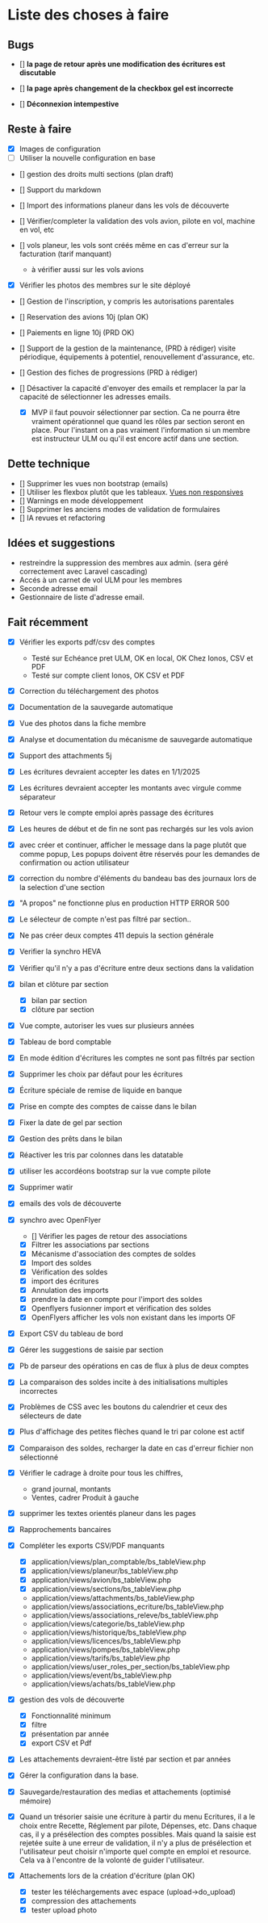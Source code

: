 # Liste des choses à faire


## Bugs

* [] **la page de retour après une modification des écritures est discutable**
* [] **la page après changement de la checkbox gel est incorrecte**
  
* [] **Déconnexion intempestive**

## Reste à faire

* [x] Images de configuration
* [ ] Utiliser la nouvelle configuration en base
* [] gestion des droits multi sections (plan draft)

* [] Support du markdown
  
* [] Import des informations planeur dans les vols de découverte
  
* [] Vérifier/completer la validation des vols avion, pilote en vol, machine en vol, etc
* [] vols planeur, les vols sont créés même en cas d'erreur sur la facturation (tarif manquant)
  - à vérifier aussi sur les vols avions
  
* [x] Vérifier les photos des membres sur le site déployé
* [] Gestion de l'inscription, y compris les autorisations parentales
  
* [] Reservation des avions                                   10j (plan OK)
* [] Paiements en ligne                                       10j (PRD OK)
* [] Support de la gestion de la maintenance,                 (PRD à rédiger)
  visite périodique, équipements à potentiel, 
  renouvellement d'assurance, etc.
* [] Gestion des fiches de progressions                       (PRD à rédiger)

* [] Désactiver la capacité d'envoyer des emails et remplacer la par la capacité de sélectionner les adresses emails.
  * [x] MVP
  il faut pouvoir sélectionner par section. Ca ne pourra être vraiment opérationnel que quand les rôles par section seront en place. Pour l'instant on a pas vraiment l'information si un membre est instructeur ULM ou qu'il est encore actif dans une section.

## Dette technique

* [] Supprimer les vues non bootstrap (emails)
* [] Utiliser les flexbox plutôt que les tableaux. [Vues non responsives](./reviews/non_responsive_views.md)
* [] Warnings en mode développement
* [] Supprimer les anciens modes de validation de formulaires
* [] IA revues et refactoring

## Idées et suggestions

* restreindre la suppression des membres aux admin. (sera géré correctement avec Laravel cascading)
* Accés à un carnet de vol ULM pour les membres
* Seconde adresse email
* Gestionnaire de liste d'adresse email.

## Fait récemment

* [x] Vérifier les exports pdf/csv des comptes
  * Testé sur Echéance pret ULM, OK en local, OK Chez Ionos, CSV et PDF
  * Testé sur compte client Ionos, OK CSV et PDF
* [x] Correction du téléchargement des photos                                  
* [x] Documentation de la sauvegarde automatique            
* [x] Vue des photos dans la fiche membre            
* [x] Analyse et documentation du mécanisme de sauvegarde automatique
* [x] Support des attachments                                  5j
* [x] Les écritures devraient accepter les dates en 1/1/2025
* [x] Les écritures devraient accepter les montants avec virgule comme séparateur
* [x] Retour vers le compte emploi après passage des écritures
* [x] Les heures de début et de fin ne sont pas rechargés sur les vols avion
* [x] avec créer et continuer, afficher le message dans la page plutôt que comme popup, Les popups doivent être réservés pour les demandes de confirmation ou action utilisateur 
* [x] correction du nombre d'éléments du bandeau bas des journaux lors de la selection d'une section
* [x] "A propos" ne fonctionne plus en production HTTP ERROR 500
* [x] Le sélecteur de compte n'est pas filtré par section..
* [x] Ne pas créer deux comptes 411 depuis la section générale
* [x] Verifier la synchro HEVA
* [x] Vérifier qu'il n'y a pas d'écriture entre deux sections dans la validation
* [x] bilan et clôture par section
  * [x] bilan par section
  * [x] clôture par section
* [x] Vue compte, autoriser les vues sur plusieurs années
* [x] Tableau de bord comptable
* [x] En mode édition d'écritures les comptes ne sont pas filtrés par section
* [x] Supprimer les choix par défaut pour les écritures
* [x] Écriture spéciale de remise de liquide en banque
* [x] Prise en compte des comptes de caisse dans le bilan
* [x] Fixer la date de gel par section
* [x] Gestion des prêts dans le bilan
* [x] Réactiver les tris par colonnes dans les datatable
* [x] utiliser les accordéons bootstrap sur la vue compte pilote
* [x] Supprimer watir
* [x] emails des vols de découverte

* [x] synchro avec OpenFlyer
  * [] Vérifier les pages de retour des associations
  * [x] Filtrer les associations par sections
  * [x] Mécanisme d'association des comptes de soldes 
  * [x] Import des soldes
  * [x] Vérification des soldes
  * [x] import des écritures
  * [x] Annulation des imports
  * [x] prendre la date en compte pour l'import des soldes
  * [x] Openflyers fusionner import et vérification des soldes
  * [x] OpenFlyers afficher les vols non existant dans les imports OF
* [x] Export CSV du tableau de bord
* [x] Gérer les suggestions de saisie par section
* [x] Pb de parseur des opérations en cas de flux à plus de deux comptes
* [x] La comparaison des soldes incite à des initialisations multiples incorrectes
* [x] Problèmes de CSS avec les boutons du calendrier et ceux des sélecteurs de date
* [x] Plus d'affichage des petites flèches quand le tri par colone est actif
* [x] Comparaison des soldes, recharger la date en cas d'erreur fichier non sélectionné
* [x] Vérifier le cadrage à droite pour tous les chiffres, 
  * grand journal, montants
  * Ventes, cadrer Produit à gauche
* [x] supprimer les textes orientés planeur dans les pages
* [x] Rapprochements bancaires
  
* [x] Compléter les exports CSV/PDF manquants

  - [x] application/views/plan_comptable/bs_tableView.php
  - [x] application/views/planeur/bs_tableView.php
  - [x] application/views/avion/bs_tableView.php
  - [x] application/views/sections/bs_tableView.php

  - application/views/attachments/bs_tableView.php
  - application/views/associations_ecriture/bs_tableView.php
  - application/views/associations_releve/bs_tableView.php
  - application/views/categorie/bs_tableView.php
  - application/views/historique/bs_tableView.php
  - application/views/licences/bs_tableView.php
  - application/views/pompes/bs_tableView.php
  - application/views/tarifs/bs_tableView.php
  - application/views/user_roles_per_section/bs_tableView.php
  - application/views/event/bs_tableView.php
  - application/views/achats/bs_tableView.php

* [x] gestion des vols de découverte
  * [x] Fonctionnalité minimum
  * [x] filtre
  * [x] présentation par année
  * [x] export CSV et Pdf

* [x] Les attachements devraient-être listé par section et par années
* [x] Gérer la configuration dans la base.
* [x] Sauvegarde/restauration des medias et attachements (optimisé mémoire)

* [x] Quand un trésorier saisie une écriture à partir du menu Ecritures, il a le choix entre Recette, Réglement par pilote, Dépenses, etc. Dans chaque cas, il y a présélection des comptes possibles. Mais quand la saisie est rejetée suite à une erreur de validation, il n'y a plus de présélection et l'utilisateur peut choisir n'importe quel compte en emploi et resource. Cela va à l'encontre de la volonté de guider l'utilisateur.

* [x] Attachements lors de la création d'écriture (plan OK)
  * [x] tester les téléchargements avec espace (upload->do_upload)
  * [x] compression des attachements
  * [x] tester upload photo